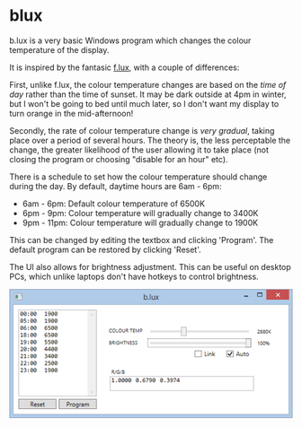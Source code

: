 blux
====

b.lux is a very basic Windows program which changes the colour temperature of the display.

It is inspired by the fantasic [f.lux](https://justgetflux.com/), with a couple of differences:

First, unlike f.lux, the colour temperature changes are based on the *time of day* rather than the time of sunset. It may be dark outside at 4pm in winter, but I won't be going to bed until much later, so I don't want my display to turn orange in the mid-afternoon!

Secondly, the rate of colour temperature change is *very gradual*, taking place over a period of several hours. The theory is, the less perceptable the change, the greater likelihood of the user allowing it to take place (not closing the program or choosing "disable for an hour" etc).

There is a schedule to set how the colour temperature should change during the day. By default, daytime hours are 6am - 6pm:

* 6am - 6pm: Default colour temperature of 6500K
* 6pm - 9pm: Colour temperature will gradually change to 3400K
* 9pm - 11pm: Colour temperature will gradually change to 1900K

This can be changed by editing the textbox and clicking 'Program'. The default program can be restored by clicking 'Reset'.

The UI also allows for brightness adjustment. This can be useful on desktop PCs, which unlike laptops don't have hotkeys to control brightness.

![Screenshot](blux/blux.png)
